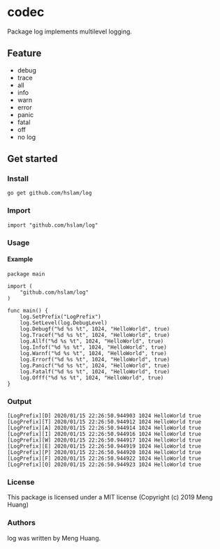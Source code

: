 # codec
Package log implements multilevel logging.

## Feature
* debug
* trace
* all
* info
* warn
* error
* panic
* fatal
* off
* no log

## Get started

### Install
```
go get github.com/hslam/log
```
### Import
```
import "github.com/hslam/log"
```
### Usage
#### Example
```
package main

import (
	"github.com/hslam/log"
)

func main() {
	log.SetPrefix("LogPrefix")
	log.SetLevel(log.DebugLevel)
	log.Debugf("%d %s %t", 1024, "HelloWorld", true)
	log.Tracef("%d %s %t", 1024, "HelloWorld", true)
	log.Allf("%d %s %t", 1024, "HelloWorld", true)
	log.Infof("%d %s %t", 1024, "HelloWorld", true)
	log.Warnf("%d %s %t", 1024, "HelloWorld", true)
	log.Errorf("%d %s %t", 1024, "HelloWorld", true)
	log.Panicf("%d %s %t", 1024, "HelloWorld", true)
	log.Fatalf("%d %s %t", 1024, "HelloWorld", true)
	log.Offf("%d %s %t", 1024, "HelloWorld", true)
}
```

### Output
```
[LogPrefix][D] 2020/01/15 22:26:50.944903 1024 HelloWorld true
[LogPrefix][T] 2020/01/15 22:26:50.944912 1024 HelloWorld true
[LogPrefix][A] 2020/01/15 22:26:50.944914 1024 HelloWorld true
[LogPrefix][I] 2020/01/15 22:26:50.944916 1024 HelloWorld true
[LogPrefix][W] 2020/01/15 22:26:50.944917 1024 HelloWorld true
[LogPrefix][E] 2020/01/15 22:26:50.944919 1024 HelloWorld true
[LogPrefix][P] 2020/01/15 22:26:50.944920 1024 HelloWorld true
[LogPrefix][F] 2020/01/15 22:26:50.944922 1024 HelloWorld true
[LogPrefix][O] 2020/01/15 22:26:50.944923 1024 HelloWorld true
```

### License
This package is licensed under a MIT license (Copyright (c) 2019 Meng Huang)

### Authors
log was written by Meng Huang.
